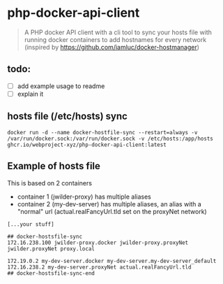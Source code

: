 # php-docker-api-client
> A PHP docker API client with a cli tool to sync your hosts file with running docker containers to add hostnames for every network 
> (inspired by https://github.com/iamluc/docker-hostmanager)

## todo:
- [ ] add example usage to readme
- [ ] explain it

## hosts file (/etc/hosts) sync
```shell
docker run -d --name docker-hostfile-sync --restart=always -v /var/run/docker.sock:/var/run/docker.sock -v /etc/hosts:/app/hosts ghcr.io/webproject-xyz/php-docker-api-client:latest 
```

## Example of hosts file
This is based on 2 containers 
* container 1 (jwilder-proxy) has multiple aliases
* container 2 (my-dev-server) has multiple aliases, an alias with a "normal" url (actual.realFancyUrl.tld set on the proxyNet network)


```text
[...your stuff]

## docker-hostsfile-sync
172.16.238.100 jwilder-proxy.docker jwilder-proxy.proxyNet jwilder.proxyNet proxy.local

172.19.0.2 my-dev-server.docker my-dev-server.my-dev-server_default
172.16.238.2 my-dev-server.proxyNet actual.realFancyUrl.tld
## docker-hostsfile-sync-end
```
